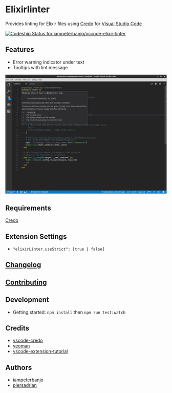 # Elixirlinter

Provides linting for Elixir files using [Credo](https://github.com/rrrene/credo) for [Visual Studio Code](https://code.visualstudio.com/)

[ ![Codeship Status for iampeterbanjo/vscode-elixir-linter](https://app.codeship.com/projects/cb7e5c40-05b9-0135-edfd-52b395dcacd9/status?branch=master)](https://app.codeship.com/projects/213602)

## Features

* Error warning indicator under text
* Tooltips with lint message

![feature tooltips](images/elixirlinter-screenshot-tooltips.png)

## Requirements

[Credo](https://github.com/rrrene/credo)

## Extension Settings

- `"elixirLinter.useStrict": [true | false]`
## [Changelog](CHANGELOG.md)

## [Contributing](CONTRIBUTING.md)

## Development

* Getting started: `npm install` then `npm run test:watch`

## Credits

* [vscode-credo](https://github.com/joshjg/vscode-credo)
* [yeoman](http://yeoman.io/)
* [vscode-extension-tutorial](https://github.com/hoovercj/vscode-extension-tutorial)

## Authors
* [iampeterbanjo](https://github.com/iampeterbanjo)
* [piersadrian](https://github.com/piersadrian)
